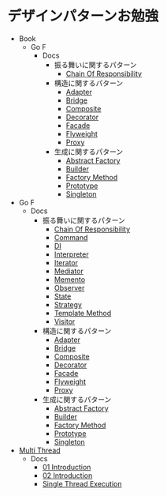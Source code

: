 # デザインパターンお勉強

- Book
  - Go F
    - Docs
      - 振る舞いに関するパターン
        * [Chain Of Responsibility](_book/GoF/docs/振る舞いに関するパターン/ChainOfResponsibility.md)
      - 構造に関するパターン
        * [Adapter](_book/GoF/docs/構造に関するパターン/Adapter.md)
        * [Bridge](_book/GoF/docs/構造に関するパターン/Bridge.md)
        * [Composite](_book/GoF/docs/構造に関するパターン/Composite.md)
        * [Decorator](_book/GoF/docs/構造に関するパターン/Decorator.md)
        * [Facade](_book/GoF/docs/構造に関するパターン/Facade.md)
        * [Flyweight](_book/GoF/docs/構造に関するパターン/Flyweight.md)
        * [Proxy](_book/GoF/docs/構造に関するパターン/Proxy.md)
      - 生成に関するパターン
        * [Abstract Factory](_book/GoF/docs/生成に関するパターン/AbstractFactory.md)
        * [Builder](_book/GoF/docs/生成に関するパターン/Builder.md)
        * [Factory Method](_book/GoF/docs/生成に関するパターン/FactoryMethod.md)
        * [Prototype](_book/GoF/docs/生成に関するパターン/Prototype.md)
        * [Singleton](_book/GoF/docs/生成に関するパターン/Singleton.md)
- Go F
  - Docs
    - 振る舞いに関するパターン
      * [Chain Of Responsibility](GoF/docs/振る舞いに関するパターン/ChainOfResponsibility.md)
      * [Command](GoF/docs/振る舞いに関するパターン/Command.md)
      * [DI](GoF/docs/振る舞いに関するパターン/DI.md)
      * [Interpreter](GoF/docs/振る舞いに関するパターン/Interpreter.md)
      * [Iterator](GoF/docs/振る舞いに関するパターン/Iterator.md)
      * [Mediator](GoF/docs/振る舞いに関するパターン/Mediator.md)
      * [Memento](GoF/docs/振る舞いに関するパターン/Memento.md)
      * [Observer](GoF/docs/振る舞いに関するパターン/Observer.md)
      * [State](GoF/docs/振る舞いに関するパターン/State.md)
      * [Strategy](GoF/docs/振る舞いに関するパターン/Strategy.md)
      * [Template Method](GoF/docs/振る舞いに関するパターン/TemplateMethod.md)
      * [Visitor](GoF/docs/振る舞いに関するパターン/Visitor.md)
    - 構造に関するパターン
      * [Adapter](GoF/docs/構造に関するパターン/Adapter.md)
      * [Bridge](GoF/docs/構造に関するパターン/Bridge.md)
      * [Composite](GoF/docs/構造に関するパターン/Composite.md)
      * [Decorator](GoF/docs/構造に関するパターン/Decorator.md)
      * [Facade](GoF/docs/構造に関するパターン/Facade.md)
      * [Flyweight](GoF/docs/構造に関するパターン/Flyweight.md)
      * [Proxy](GoF/docs/構造に関するパターン/Proxy.md)
    - 生成に関するパターン
      * [Abstract Factory](GoF/docs/生成に関するパターン/AbstractFactory.md)
      * [Builder](GoF/docs/生成に関するパターン/Builder.md)
      * [Factory Method](GoF/docs/生成に関するパターン/FactoryMethod.md)
      * [Prototype](GoF/docs/生成に関するパターン/Prototype.md)
      * [Singleton](GoF/docs/生成に関するパターン/Singleton.md)
- [Multi Thread](MultiThread/README.md)
  - Docs
    * [01 Introduction](MultiThread/docs/01Introduction.md)
    * [02 Introduction](MultiThread/docs/02Introduction.md)
    * [Single Thread Execution](MultiThread/docs/SingleThreadExecution.md)

